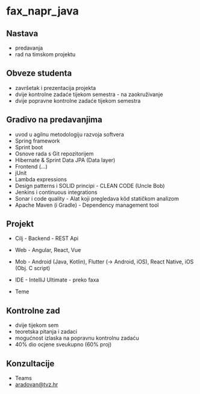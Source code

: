 # fax_napr_java


## Nastava

- predavanja
- rad na timskom projektu


## Obveze studenta

- završetak i prezentacija projekta
- dvije kontrolne zadaće tijekom semestra - na zaokruživanje
- dvije popravne kontrolne zadaće tijekom semestra


## Gradivo na predavanjima

- uvod u agilnu metodologiju razvoja softvera
- Spring framework
- Sprint boot
- Osnove rada s Git repozitorijem
- Hibernate & Sprint Data JPA (Data layer)
- Frontend (...)
- jUnit
- Lambda expressions
- Design patterns i SOLID principi - CLEAN CODE (Uncle Bob)
- Jenkins i continuous integrations
- Sonar i code quality - Alat koji pregledava kôd statičkom analizom
- Apache Maven (i Gradle) - Dependency management tool


## Projekt

- Cilj - Backend - REST Api
- Web - Angular, React, Vue
- Mob - Android (Java, Kotlin),
        Flutter (-> Android, iOS),
        React Native,
        iOS (Obj. C script)
- IDE - IntelliJ Ultimate - preko faxa

- Teme


## Kontrolne zad

- dvije tijekom sem
- teoretska pitanja i zadaci
- mogućnost izlaska na popravnu kontrolnu zadaću
- 40% dio ocjene sveukupno (60% proj)


## Konzultacije

- Teams
- aradovan@tvz.hr
